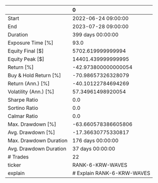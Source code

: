 |                        | 0                          |
|:-----------------------|:---------------------------|
| Start                  | 2022-06-24 09:00:00        |
| End                    | 2023-07-28 09:00:00        |
| Duration               | 399 days 00:00:00          |
| Exposure Time [%]      | 93.0                       |
| Equity Final [$]       | 5702.619999999994          |
| Equity Peak [$]        | 14401.439999999995         |
| Return [%]             | -42.973800000000054        |
| Buy & Hold Return [%]  | -70.98657326328079         |
| Return (Ann.) [%]      | -40.10122784694269         |
| Volatility (Ann.) [%]  | 57.34961498920054          |
| Sharpe Ratio           | 0.0                        |
| Sortino Ratio          | 0.0                        |
| Calmar Ratio           | 0.0                        |
| Max. Drawdown [%]      | -63.660578386605806        |
| Avg. Drawdown [%]      | -17.36630775330817         |
| Max. Drawdown Duration | 176 days 00:00:00          |
| Avg. Drawdown Duration | 37 days 00:00:00           |
| # Trades               | 22                         |
| ticker                 | RANK-6-KRW-WAVES           |
| explain                | # Explain RANK-6-KRW-WAVES |